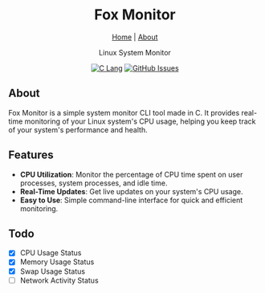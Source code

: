 <h1 align="center">Fox Monitor</h1>
<div align="center">
	<a href="https://mr-fox-h.github.io">Home</a>
  <span> | </span>
  <!-- <a href="https://github.com/Mr-Fox-h/fox_monitor#install">Install</a>
  <span> | </span> -->
  <a href="https://github.com/Mr-Fox-h/fox_monitor#about">About</a>
  <!-- <span> | </span>
	<a href="https://github.com/Mr-Fox-h/fox_monitor#gift_heart-support">Support</a> -->
  <p>Linux System Monitor</p>
</div>

<div align="center">

[![C Lang](https://img.shields.io/badge/Fox_Monitor-0.0.0-blueviolet.svg?style=flat-square&logo=c&color=90E59A&logoColor=white)](#)
[![GitHub Issues](https://img.shields.io/github/issues/fox_monitor/Fox_Monitor.svg?style=flat-square)](https://github.com/Mr-Fox-h/fox_monitor/issues)

</div>

## About

Fox Monitor is a simple system monitor CLI tool made in C. It provides real-time monitoring of your Linux system's CPU usage, helping you keep track of your system's performance and health.

## Features

- **CPU Utilization**: Monitor the percentage of CPU time spent on user processes, system processes, and idle time.
- **Real-Time Updates**: Get live updates on your system's CPU usage.
- **Easy to Use**: Simple command-line interface for quick and efficient monitoring.

## Todo

- [x] CPU Usage Status
- [x] Memory Usage Status
- [x] Swap Usage Status
- [ ] Network Activity Status
